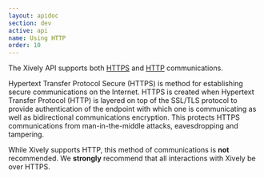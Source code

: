 ```yaml
---
layout: apidoc
section: dev
active: api
name: Using HTTP
order: 10
---
```


The Xively API supports both [HTTPS](http://en.wikipedia.org/wiki/Https/) and [HTTP](http://en.wikipedia.org/wiki/Http/) communications.

Hypertext Transfer Protocol Secure (HTTPS) is method for establishing secure communications on the Internet. HTTPS is created when Hypertext Transfer Protocol (HTTP) is layered on top of the SSL/TLS protocol to provide authentication of the endpoint with which one is communicating as well as bidirectional communications encryption. This protects HTTPS communications from man-in-the-middle attacks, eavesdropping and tampering.

While Xively supports HTTP, this method of communications is **not** recommended. We **strongly** recommend that all interactions with Xively be over HTTPS.
